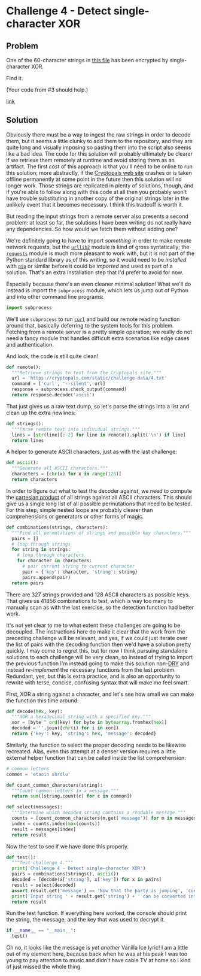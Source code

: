 # Challenge 4 - Detect single-character XOR

## Problem

One of the 60-character strings in [this file](https://cryptopals.com/static/challenge-data/4.txt) has been encrypted by single-character XOR.

Find it.

(Your code from #3 should help.)

[link](https://cryptopals.com/sets/1/challenges/4)

## Solution

Obviously there must be a way to ingest the raw strings in order to decode them, but it seems a little clunky to add them to the repository, and they are quite long and visually imposing so pasting them into the script also seems like a bad idea. The code for this solution will probably ultimately be clearer if we retrieve them remotely at runtime and avoid storing them as an artifact. The first cost of this approach is that you'll need to be online to run this solution; more abstractly, if the [Cryptopals web site](https://cryptopals.com/) crashes or is taken offline permanently at some point in the future then this solution will no longer work. Those strings are replicated in plenty of solutions, though, and if you're able to follow along with this code at all then you probably won't have trouble substituting in another copy of the original strings later in the unlikely event that it becomes necessary. I think this tradeoff is worth it.

But reading the input strings from a remote server also presents a second problem: at least so far, the solutions I have been writing do not really have any dependencies. So how would we fetch them without adding one?

We're definitely going to have to import *something* in order to make remote network requests, but the [`urllib2`](https://docs.python.org/2/library/urllib2.html) module is kind of gross syntatically; the [`requests`](http://docs.python-requests.org/en/master/) module is much more pleasant to work with, but it is not part of the Python standard library as of this writing, so it would need to be *installed* with [`pip`](https://pypi.org/project/pip/) or similar before it could be *imported* and used as part of a solution. That's an extra installation step that I'd prefer to avoid for now.

Especially because there's an even cleaner minimal solution! What we'll do instead is import the `subprocess` module, which lets us jump out of Python and into other command line programs:

```python
import subprocess
```

We'll use `subprocess` to run [`curl`](https://en.wikipedia.org/wiki/CURL) and build our remote reading function around that, basically deferring to the system tools for this problem. Fetching from a remote server is a pretty simple operation; we really do not need a fancy module that handles difficult extra scenarios like edge cases and authentication.

And look, the code is still quite clean! 

```python
def remote():
  """Retrieve strings to test from the Cryptopals site."""
  url = 'https://cryptopals.com/static/challenge-data/4.txt'
  command = ['curl', '--silent', url]
  response = subprocess.check_output(command)
  return response.decode('ascii')
```

That just gives us a raw text dump, so let's parse the strings into a list and clean up the extra newlines:

```python
def strings():
  """Parse remote text into individual strings."""
  lines = [str(line)[:-2] for line in remote().split('\n') if line]
  return lines
```

A helper to generate ASCII characters, just as with the last challenge:

```python
def ascii():
  """Generate all ASCII characters."""
  characters = [chr(x) for x in range(128)]
  return characters
```

In order to figure out what to test the decoder against, we need to compute the [cartesian product](https://en.wikipedia.org/wiki/Cartesian_product) of all strings against all ASCII characters. This should give us a single long list of all possible permutations that need to be tested. For this step, simple nested loops are probably clearer than comprehensions or generators or other forms of magic.

```python
def combinations(strings, characters):
  """Find all permutations of strings and possible key characters."""
  pairs = []
  # loop through strings
  for string in strings:
    # loop through characters
    for character in characters:
      # pair current string to current character
      pair = {'key': character, 'string': string}
      pairs.append(pair)
  return pairs
```

There are 327 strings provided and 128 ASCII characters as possible keys. That gives us 41856 combinations to test, which is way too many to manually scan as with the last exercise, so the detection function had better work.

It's not yet clear to me to what extent these challenges are going to be decoupled. The instructions here do make it clear that the work from the preceding challenge will be relevant, and yes, if we could just iterate over the list of pairs with the decoding function then we'd have a solution pretty quickly. I may come to regret this, but for now I think pursuing standalone solutions to each challenge will be very clean, so instead of trying to import the previous function I'm instead going to make this solution non-[DRY](https://en.wikipedia.org/wiki/Don%27t_repeat_yourself) and instead *re-implement* the necessary functions from the last problem. Redundant, yes, but this is extra practice, and is also an opportunity to rewrite with terse, concise, confusing syntax that will make me feel smart.

First, XOR a string against a character, and let's see how small we can make the function this time around:

```python
def decode(hex, key):
  """XOR a hexadecimal string with a specified key."""
  xor = [byte ^ ord(key) for byte in bytearray.fromhex(hex)]
  decoded = ''.join([chr(i) for i in xor])
  return {'key': key, 'string': hex, 'message': decoded}
```

Similarly, the function to select the proper decoding needs to be likewise recreated. Alas, even this attempt at a denser version requires a little external helper function that can be called inside the list comprehension:

```python
# common letters
common = 'etaoin shrdlu'

def count_common_characters(string):
  """Count common letters in a message."""
  return sum([string.count(c) for c in common])

def select(messages):
  """Determine which decoded string contains a readable message."""
  counts = [count_common_characters(m.get('message')) for m in messages]
  index = counts.index(max(counts))
  result = messages[index]
  return result
```

Now the test to see if we have done this properly.

```python
def test():
  """Test challenge 4."""
  print('Challenge 4 - Detect single-character XOR')
  pairs = combinations(strings(), ascii())
  decoded = [decode(x['string'], x['key']) for x in pairs]
  result = select(decoded)
  assert result.get('message') == 'Now that the party is jumping', 'converted text does not match expected string'
  print('Input string ' + result.get('string') + ' can be converted into "' + result.get('message') + '" using key ' + result.get('key'))
  return result
```

Run the test function. If everything here worked, the console should print the string, the message, and the key that was used to decrypt it.

```python
if __name__ == "__main__":
  test()
```

Oh no, it looks like the message is *yet another* Vanilla Ice lyric! I am a little out of my element here, because back when he was at his peak I was too young to pay attention to music and didn't have cable TV at home so I kind of just missed the whole thing.
